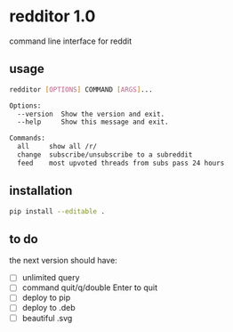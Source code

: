 # redditor 1.0

command line interface for reddit

## usage

```bash
redditor [OPTIONS] COMMAND [ARGS]...

Options:
  --version  Show the version and exit.
  --help     Show this message and exit.

Commands:
  all     show all /r/
  change  subscribe/unsubscribe to a subreddit
  feed    most upvoted threads from subs pass 24 hours
```

## installation

```bash
pip install --editable .
```

## to do

the next version should have:

- [ ] unlimited query
- [ ] command quit/q/double Enter to quit
- [ ] deploy to pip
- [ ] deploy to .deb
- [ ] beautiful .svg